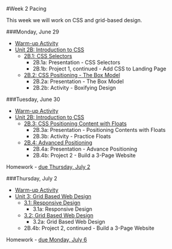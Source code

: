 #Week 2 Pacing

This week we will work on CSS and grid-based design.

###Monday, June 29

- [Warm-up Activity](https://docs.google.com/presentation/d/1WSz8UBLOg_FuN_ET1hYWiYkHKDU-p8kbhVR3f77qHPQ/edit?usp=sharing)
- [Unit 2B: Introduction to CSS](https://github.com/fma2/pcp-intro-web-development/blob/master/units/2B-introcss.md)
	- [2B.1: CSS Selectors](https://github.com/fma2/pcp-intro-web-development/blob/master/units/2B-introcss.md#2B1-css-selectors)
		- 2B.1a: Presentation - CSS Selectors
		- 2B.1b: Project 1, continued - Add CSS to Landing Page
	- [2B.2: CSS Positioning - The Box Model](https://github.com/fma2/pcp-intro-web-development/blob/master/units/2B-introcss.md#2B2-boxmodel)
		- 2B.2a: Presentation - The Box Model
		- 2B.2b: Activity - Boxifying Design


###Tuesday, June 30

- [Warm-up Activity](https://docs.google.com/presentation/d/1WSz8UBLOg_FuN_ET1hYWiYkHKDU-p8kbhVR3f77qHPQ/edit?usp=sharing)
- [Unit 2B: Introduction to CSS](https://github.com/fma2/pcp-intro-web-development/blob/master/units/2B-introcss.md)
	- [2B.3: CSS Positioning Content with Floats](https://github.com/fma2/pcp-intro-web-development/blob/master/units/2B-introcss.md#2B3-float)
		- 2B.3a: Presentation - Positioning Contents with Floats
		- 2B.3b: Activity - Practice Floats
	- [2B.4: Advanced Positioning](https://github.com/fma2/pcp-intro-web-development/blob/master/units/2B-introcss.md#2B4-advanced)
		- 2B.4a: Presentation - Advance Positioning
		- 2B.4b: Project 2 - Build a 3-Page Website

Homework - [due Thursday, July 2](https://github.com/fma2/pcp-intro-web-development/blob/master/assignments/homework-week2.md#by-thursday-july-2nd)

###Thursday, July 2

- [Warm-up Activity](https://docs.google.com/presentation/d/1WSz8UBLOg_FuN_ET1hYWiYkHKDU-p8kbhVR3f77qHPQ/edit?usp=sharing)
- [Unit 3: Grid Based Web Design](https://github.com/fma2/pcp-intro-web-development/blob/master/units/3-gridbaseddesign.md)
	- [3.1: Responsive Design](https://github.com/fma2/pcp-intro-web-development/blob/master/units/3-gridbaseddesign.md#31-responsive)
		- 3.1a: Responsive Design
	- [3.2: Grid Based Web Design](https://github.com/fma2/pcp-intro-web-development/blob/master/units/3-gridbaseddesign.md#32-float)
		- 3.2a: Grid Based Web Design
	- 2B.4b: Project 2, continued - Build a 3-Page Website


Homework - [due Monday, July 6](https://github.com/fma2/pcp-intro-web-development/blob/master/assignments/homework-week2.md#by-monday-july-6th)